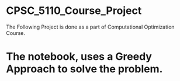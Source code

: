 # CPSC_5110_Course_Project
 The Following Project is done as a part of Computational Optimization Course.
 
 # The notebook, uses a Greedy Approach to solve the problem.

